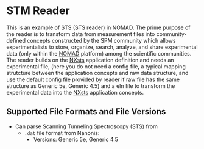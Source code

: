 # STM Reader
This is an example of STS (STS reader) in NOMAD. The prime purpose of the reader is to transform data from measurement files into community-defined concepts constructed by the SPM community which allows experimentalists to store, organize, search, analyze, and share experimental data (only within the [NOMAD](https://nomad-lab.eu/nomad-lab/) platform) among the scientific communities. The reader builds on the [NXsts](https://fairmat-nfdi.github.io/nexus_definitions/classes/contributed_definitions/NXsts.html#nxsts) application definition and needs an experimental file, (here you do not need a config file, a typical mapping strutcture between the application concepts and raw data structure, and use the default config file provided by reader if raw file has the same structure as Generic 5e, Generic 4.5) and a eln file to transform the experimental data into the [NXsts](https://fairmat-nfdi.github.io/nexus_definitions/classes/contributed_definitions/NXsts.html#nxsts) application concepts.

## Supported File Formats and File Versions

- Can parse Scanning Tunneling Spectroscopy (STS) from
    - `.dat` file format from Nanonis:
        - Versions: Generic 5e, Generic 4.5